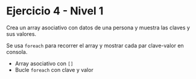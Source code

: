 # Ejercicio 4 - Nivel 1

Crea un array asociativo con datos de una persona y muestra las claves y sus valores.

Se usa `foreach` para recorrer el array y mostrar cada par clave-valor en consola.

- Array asociativo con `[]`
- Bucle `foreach` con clave y valor
